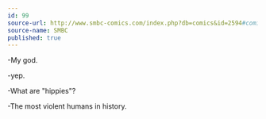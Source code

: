 ```yaml
---
id: 99
source-url: http://www.smbc-comics.com/index.php?db=comics&id=2594#comic
source-name: SMBC
published: true
---
```


<p>-My god.</p>

<p>-yep.</p>

<p>-What are "hippies"?</p>

<p>-The most violent humans in history.</p>


